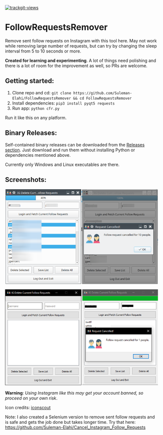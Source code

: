 <a href="https://trackgit.com">
<img src="https://us-central1-trackgit-analytics.cloudfunctions.net/token/ping/kt8nob49pwq5rxm1mpkk" alt="trackgit-views" />
</a>

# FollowRequestsRemover

Remove sent follow requests on Instagram with this tool here. May not work while removing large number of requests, but can try by changing the sleep interval from 5 to 10 seconds or more.

**Created for learning and experimenting**. A lot of things need polishing and there is a lot of room for the improvement as well, so PRs are welcome.

## Getting started:

 1. Clone repo and cd: `git clone https://github.com/Suleman-Elahi/FollowRequestsRemover && cd FollowRequestsRemover`
 2. Install dependencies: `pip3 install pyqt5 requests`
 3. Run app: `python cfr.py`

Run it like this on any platform.

## Binary Releases:

Self-contained binary releases can be downloaded from the [Releases section](https://github.com/Suleman-Elahi/FollowRequestsRemover/releases). Just download and run them without installing Python or dependencies mentioned above.

Currently only Windows and Linux executables are there.

## Screenshots:

![image info](./screenshots/CFRDeleter.png)

![image info](./screenshots/CFRWin.png)

**Warning**: *Using Instagram like this may get your account banned, so proceed on your own risk*.

Icon credits: [iconscout](https://iconscout.com/icon/users-2955700)

Note: I also created a Selenium version to remove sent follow requests and is safe and gets the job done but takes longer time. Try that here: https://github.com/Suleman-Elahi/Cancel_Instagram_Follow_Requests
